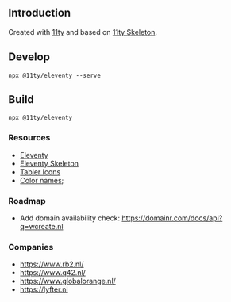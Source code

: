 ## Introduction
Created with [11ty](https://www.11ty.dev/) and based on [11ty Skeleton](https://github.com/geotrev/eleventy-skeleton).

## Develop
``npx @11ty/eleventy --serve``

## Build
``npx @11ty/eleventy``


### Resources
- [Eleventy](https://www.11ty.dev/)
- [Eleventy Skeleton](https://github.com/geotrev/eleventy-skeleton)
- [Tabler Icons](https://tablericons.com/)
- [Color names](https://www.colorxs.com/);


### Roadmap
- Add domain availability check: https://domainr.com/docs/api?q=wcreate.nl


### Companies
- https://www.rb2.nl/
- https://www.q42.nl/
- https://www.globalorange.nl/
- https://lyfter.nl

